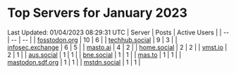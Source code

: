 # Top Servers for January 2023
Last Updated: 01/04/2023 08:29:31 UTC
| Server | Posts | Active Users |
| -- | -- | -- |
| [fosstodon.org](https://fosstodon.org/tags/PowerShell) | 10 | 6 |
| [techhub.social](https://techhub.social/tags/PowerShell) | 9 | 3 |
| [infosec.exchange](https://infosec.exchange/tags/PowerShell) | 6 | 5 |
| [masto.ai](https://masto.ai/tags/PowerShell) | 4 | 2 |
| [home.social](https://home.social/tags/PowerShell) | 2 | 2 |
| [vmst.io](https://vmst.io/tags/PowerShell) | 2 | 1 |
| [aus.social](https://aus.social/tags/PowerShell) | 1 | 1 |
| [bne.social](https://bne.social/tags/PowerShell) | 1 | 1 |
| [mas.to](https://mas.to/tags/PowerShell) | 1 | 1 |
| [mastodon.sdf.org](https://mastodon.sdf.org/tags/PowerShell) | 1 | 1 |
| [mstdn.social](https://mstdn.social/tags/PowerShell) | 1 | 1 |
